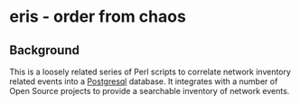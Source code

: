 # eris - order from chaos

## Background

This is a loosely related series of Perl scripts to correlate network
inventory related events into a [Postgresql](http://postgresql.org)
database.  It integrates with a number of Open Source projects to provide a
searchable inventory of network events.

